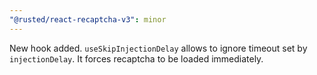 ```yaml
---
"@rusted/react-recaptcha-v3": minor
---
```


New hook added. `useSkipInjectionDelay` allows to ignore timeout set by `injectionDelay`. It forces recaptcha to be loaded immediately.
